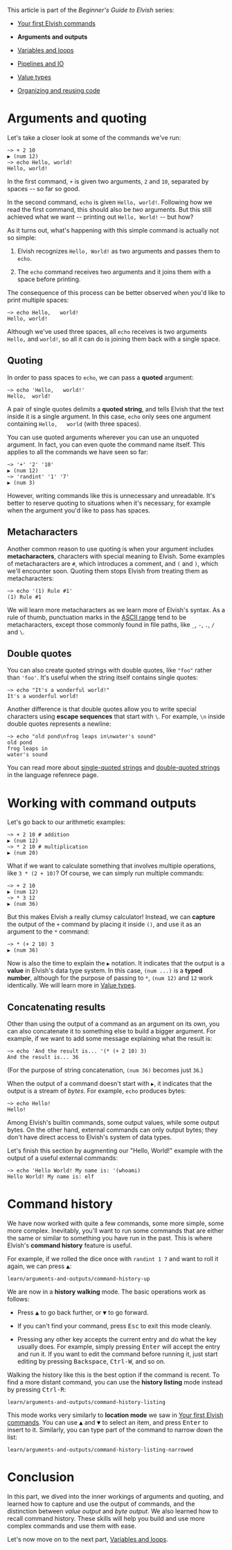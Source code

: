 <!-- toc number-sections -->

This article is part of the *Beginner's Guide to Elvish* series:

-   [Your first Elvish commands](first-commands.html)

-   **Arguments and outputs**

-   [Variables and loops](variables-and-loops.html)

-   [Pipelines and IO](pipelines-and-io.html)

-   [Value types](value-types.html)

-   [Organizing and reusing code](organizing-and-reusing-code.html)

# Arguments and quoting

Let's take a closer look at some of the commands we've run:

```elvish-transcript Terminal - elvish
~> + 2 10
▶ (num 12)
~> echo Hello, world!
Hello, world!
```

In the first command, `+` is given two arguments, `2` and `10`, separated by
spaces -- so far so good.

In the second command, `echo` is given `Hello, world!`. Following how we read
the first command, this should also be *two* arguments. But this still achieved
what we want -- printing out `Hello, World!` -- but how?

As it turns out, what's happening with this simple command is actually not so
simple:

1.  Elvish recognizes `Hello, World!` as two arguments and passes them to
    `echo`.

2.  The `echo` command receives two arguments and it joins them with a space
    before printing.

The consequence of this process can be better observed when you'd like to print
multiple spaces:

```elvish-transcript Terminal - elvish
~> echo Hello,   world!
Hello, world!
```

Although we've used three spaces, all `echo` receives is two arguments `Hello,`
and `world!`, so all it can do is joining them back with a single space.

## Quoting

In order to pass spaces to `echo`, we can pass a **quoted** argument:

```elvish-transcript Terminal - elvish
~> echo 'Hello,   world!'
Hello,  world!
```

A pair of single quotes delimits a **quoted string**, and tells Elvish that the
text inside it is a single argument. In this case, `echo` only sees one argument
containing <code>Hello,&nbsp;&nbsp;&nbsp;world</code> (with three spaces).

You can use quoted arguments wherever you can use an unquoted argument. In fact,
you can even quote the command name itself. This applies to all the commands we
have seen so far:

```elvish-transcript Terminal - elvish
~> '+' '2' '10'
▶ (num 12)
~> 'randint' '1' '7'
▶ (num 3)
```

However, writing commands like this is unnecessary and unreadable. It's better
to reserve quoting to situations when it's necessary, for example when the
argument you'd like to pass has spaces.

## Metacharacters

Another common reason to use quoting is when your argument includes
**metacharacters**, characters with special meaning to Elvish. Some examples of
metacharacters are `#`, which introduces a comment, and `(` and `)`, which we'll
encounter soon. Quoting them stops Elvish from treating them as metacharacters:

```elvish-transcript Terminal - elvish
~> echo '(1) Rule #1'
(1) Rule #1
```

We will learn more metacharacters as we learn more of Elvish's syntax. As a rule
of thumb, punctuation marks in the
[ASCII range](https://en.wikipedia.org/wiki/ASCII#Character_set) tend to be
metacharacters, except those commonly found in file paths, like `_`, `-`, `.`,
`/` and `\`.

## Double quotes

You can also create quoted strings with double quotes, like `"foo"` rather than
`'foo'`. It's useful when the string itself contains single quotes:

```elvish-transcript Terminal - elvish
~> echo "It's a wonderful world!"
It's a wonderful world!
```

Another difference is that double quotes allow you to write special characters
using **escape sequences** that start with `\`. For example, `\n` inside double
quotes represents a newline:

```elvish-transcript Terminal - elvish
~> echo "old pond\nfrog leaps in\nwater's sound"
old pond
frog leaps in
water's sound
```

You can read more about
[single-quoted strings](../ref/language.html#single-quoted-string) and
[double-quoted strings](../ref/language.html#double-quoted-string) in the
language refenrece page.

# Working with command outputs

Let's go back to our arithmetic examples:

```elvish-transcript Terminal - elvish
~> + 2 10 # addition
▶ (num 12)
~> * 2 10 # multiplication
▶ (num 20)
```

What if we want to calculate something that involves multiple operations, like
`3 * (2 + 10)`? Of course, we can simply run multiple commands:

```elvish-transcript Terminal - elvish
~> + 2 10
▶ (num 12)
~> * 3 12
▶ (num 36)
```

But this makes Elvish a really clumsy calculator! Instead, we can **capture**
the output of the `+` command by placing it inside `()`, and use it as an
argument to the `*` command:

```elvish-transcript Terminal - elvish
~> * (+ 2 10) 3
▶ (num 36)
```

Now is also the time to explain the `▶` notation. It indicates that the output
is a **value** in Elvish's data type system. In this case, `(num ...)` is a
**typed number**, although for the purpose of passing to `*`, `(num 12)` and
`12` work identically. We will learn more in [Value types](value-types.html).

## Concatenating results

Other than using the output of a command as an argument on its own, you can also
concatenate it to something else to build a bigger argument. For example, if we
want to add some message explaining what the result is:

```elvish-transcript Terminal - elvish
~> echo 'And the result is... '(* (+ 2 10) 3)
And the result is... 36
```

(For the purpose of string concatenation, `(num 36)` becomes just `36`.)

When the output of a command doesn't start with `▶`, it indicates that the
output is a stream of *bytes*. For example, `echo` produces bytes:

```elvish-transcript Terminal - elvish
~> echo Hello!
Hello!
```

Among Elvish's builtin commands, some output values, while some output bytes. On
the other hand, external commands can only output bytes; they don't have direct
access to Elvish's system of data types.

Let's finish this section by augmenting our "Hello, World!" example with the
output of a useful external commands:

```elvish-transcript Terminal - elvish
~> echo 'Hello World! My name is: '(whoami)
Hello World! My name is: elf
```

# Command history

We have now worked with quite a few commands, some more simple, some more
complex. Inevitably, you'll want to run some commands that are either the same
or similar to something you have run in the past. This is where Elvish's
**command history** feature is useful.

For example, if we rolled the dice once with `randint 1 7` and want to roll it
again, we can press <kbd>▲</kbd>:

```ttyshot Terminal - elvish
learn/arguments-and-outputs/command-history-up
```

We are now in a **history walking** mode. The basic operations work as follows:

-   Press <kbd>▲</kbd> to go back further, or <kbd>▼</kbd> to go forward.

-   If you can't find your command, press <kbd>Esc</kbd> to exit this mode
    cleanly.

-   Pressing any other key accepts the current entry and do what the key usually
    does. For example, simply pressing <kbd>Enter</kbd> will accept the entry
    and run it. If you want to edit the command before running it, just start
    editing by pressing <kbd>Backspace</kbd>, <kbd>Ctrl-W</kbd>, and so on.

Walking the history like this is the best option if the command is recent. To
find a more distant command, you can use the **history listing** mode instead by
pressing <kbd>Ctrl-R</kbd>:

```ttyshot Terminal - elvish
learn/arguments-and-outputs/command-history-listing
```

This mode works very similarly to **location mode** we saw in
[Your first Elvish commands](first-commands.html). You can use <kbd>▲</kbd> and
<kbd>▼</kbd> to select an item, and press <kbd>Enter</kbd> to insert to it.
Similarly, you can type part of the command to narrow down the list:

```ttyshot Terminal - elvish
learn/arguments-and-outputs/command-history-listing-narrowed
```

# Conclusion

In this part, we dived into the inner workings of arguments and quoting, and
learned how to capture and use the output of commands, and the distinction
between *value output* and *byte output*. We also learned how to recall command
history. These skills will help you build and use more complex commands and use
them with ease.

Let's now move on to the next part,
[Variables and loops](variables-and-loops.html).
